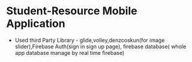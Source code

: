 # Student-Resource Mobile Application

- Used third Party Library - glide,volley,denzcoskun(for image slider),Firebase Auth(sign in sign up page),
                            firebase database( whole app database manage by real time firebase)
                            
